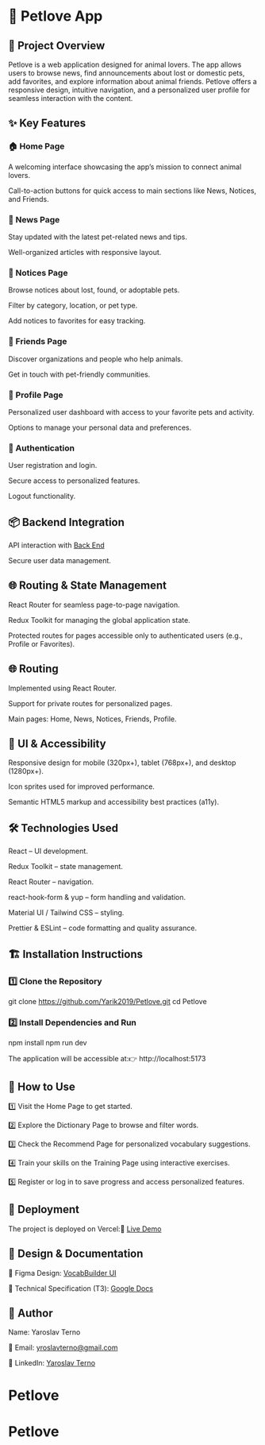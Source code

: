 # 🧠 Petlove App

## 📌 Project Overview

Petlove is a web application designed for animal lovers. The app allows users to browse news, find announcements about lost or domestic pets, add favorites, and explore information about animal friends. Petlove offers a responsive design, intuitive navigation, and a personalized user profile for seamless interaction with the content.

## ✨ Key Features

### 🏠 Home Page

A welcoming interface showcasing the app’s mission to connect animal lovers.

Call-to-action buttons for quick access to main sections like News, Notices, and Friends.

### 📰 News Page

Stay updated with the latest pet-related news and tips.

Well-organized articles with responsive layout.

### 📢 Notices Page

Browse notices about lost, found, or adoptable pets.

Filter by category, location, or pet type.

Add notices to favorites for easy tracking.

### 🐾 Friends Page

Discover organizations and people who help animals.

Get in touch with pet-friendly communities.

### 👤 Profile Page

Personalized user dashboard with access to your favorite pets and activity.

Options to manage your personal data and preferences.

### 🔐 Authentication

User registration and login.

Secure access to personalized features.

Logout functionality.

## 📦 Backend Integration

API interaction with [Back End](https://petlove.b.goit.study/api-docs/)

Secure user data management.

## 🌐 Routing & State Management

React Router for seamless page-to-page navigation.

Redux Toolkit for managing the global application state.

Protected routes for pages accessible only to authenticated users (e.g., Profile or Favorites).

## 🌐 Routing

Implemented using React Router.

Support for private routes for personalized pages.

Main pages: Home, News, Notices, Friends, Profile.

## 🎨 UI & Accessibility

Responsive design for mobile (320px+), tablet (768px+), and desktop (1280px+).

Icon sprites used for improved performance.

Semantic HTML5 markup and accessibility best practices (a11y).

## 🛠 Technologies Used

React – UI development.

Redux Toolkit – state management.

React Router – navigation.

react-hook-form & yup – form handling and validation.

Material UI / Tailwind CSS – styling.

Prettier & ESLint – code formatting and quality assurance.

## 🏗 Installation Instructions

### 1️⃣ Clone the Repository

git clone https://github.com/Yarik2019/Petlove.git
cd Petlove

### 2️⃣ Install Dependencies and Run

npm install
npm run dev

The application will be accessible at:👉 http://localhost:5173

## 📖 How to Use

1️⃣ Visit the Home Page to get started.

2️⃣ Explore the Dictionary Page to browse and filter words.

3️⃣ Check the Recommend Page for personalized vocabulary suggestions.

4️⃣ Train your skills on the Training Page using interactive exercises.

5️⃣ Register or log in to save progress and access personalized features.

## 🚀 Deployment

The project is deployed on Vercel:🔗 [Live Demo](https://petlove-nine.vercel.app/)

## 🎨 Design & Documentation

🔗 Figma Design: [VocabBuilder UI](https://www.figma.com/file/puMNfZVg4YI8UZoJ1QiLLi/Petl%F0%9F%92%9Bve?type=design&node-id=55838-750&mode=design&t=Xg1IwIcKebTl5xGs-0)

📄 Technical Specification (TЗ): [Google Docs](https://docs.google.com/spreadsheets/d/1DmQUeGZy_oaXN6yn69ORLzou1ZQRyTMlrAqPSit_clw/edit?gid=1134921873#gid=1134921873)

## 👤 Author

Name: Yaroslav Terno

📧 Email: yroslavterno@gmail.com

🔗 LinkedIn: [Yaroslav Terno](https://www.linkedin.com/in/yaroslav-terno)

# Petlove

# Petlove
